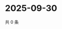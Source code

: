 # 2025-09-30

共 0 条

<!-- BEGIN ZHIHUVIDEO -->
<!-- 最后更新时间 Tue Sep 30 2025 18:12:14 GMT+0800 (China Standard Time) -->

<!-- END ZHIHUVIDEO -->
